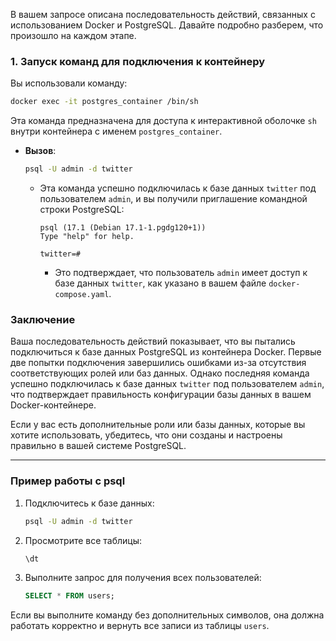 В вашем запросе описана последовательность действий, связанных с использованием Docker и PostgreSQL. Давайте подробно разберем, что произошло на каждом этапе.

### 1. Запуск команд для подключения к контейнеру

Вы использовали команду:

```bash
docker exec -it postgres_container /bin/sh
```

Эта команда предназначена для доступа к интерактивной оболочке `sh` внутри контейнера с именем `postgres_container`. 



- **Вызов**:
  ```bash
  psql -U admin -d twitter
  ```
  - Эта команда успешно подключилась к базе данных `twitter` под пользователем `admin`, и вы получили приглашение командной строки PostgreSQL:
    ```
    psql (17.1 (Debian 17.1-1.pgdg120+1))
    Type "help" for help.
    
    twitter=#
    ```
    - Это подтверждает, что пользователь `admin` имеет доступ к базе данных `twitter`, как указано в вашем файле `docker-compose.yaml`.

### Заключение

Ваша последовательность действий показывает, что вы пытались подключиться к базе данных PostgreSQL из контейнера Docker. Первые две попытки подключения завершились ошибками из-за отсутствия соответствующих ролей или баз данных. Однако последняя команда успешно подключилась к базе данных `twitter` под пользователем `admin`, что подтверждает правильность конфигурации базы данных в вашем Docker-контейнере.

Если у вас есть дополнительные роли или базы данных, которые вы хотите использовать, убедитесь, что они созданы и настроены правильно в вашей системе PostgreSQL.

------------------------------------------------------------------------------------------------------------------------------------

### Пример работы с psql

1. Подключитесь к базе данных:
   ```bash
   psql -U admin -d twitter
   ```

2. Просмотрите все таблицы:
   ```sql
   \dt
   ```

3. Выполните запрос для получения всех пользователей:
   ```sql
   SELECT * FROM users;
   ```

Если вы выполните команду без дополнительных символов, она должна работать корректно и вернуть все записи из таблицы `users`.
